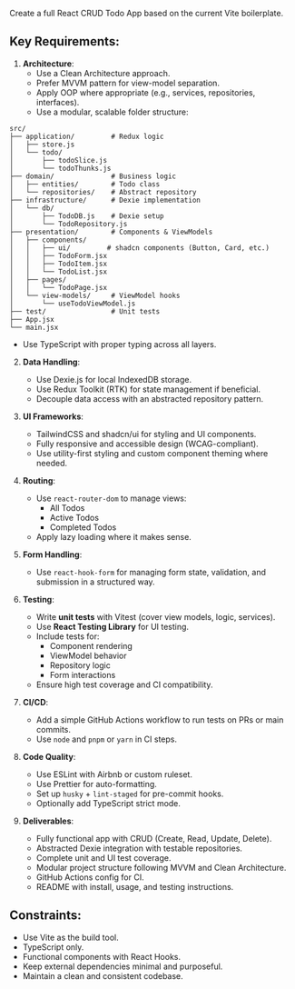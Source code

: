 Create a full React CRUD Todo App based on the current Vite boilerplate.

## Key Requirements:

1. **Architecture**:
   - Use a Clean Architecture approach.
   - Prefer MVVM pattern for view-model separation.
   - Apply OOP where appropriate (e.g., services, repositories, interfaces).
   - Use a modular, scalable folder structure:
```
src/
├── application/         # Redux logic
│   ├── store.js
│   └── todo/
│       ├── todoSlice.js
│       └── todoThunks.js
├── domain/              # Business logic
│   ├── entities/        # Todo class
│   └── repositories/    # Abstract repository
├── infrastructure/      # Dexie implementation
│   └── db/
│       ├── TodoDB.js    # Dexie setup
│       └── TodoRepository.js
├── presentation/        # Components & ViewModels
│   ├── components/
│   │   ├── ui/         # shadcn components (Button, Card, etc.)
│   │   ├── TodoForm.jsx
│   │   ├── TodoItem.jsx
│   │   └── TodoList.jsx
│   ├── pages/
│   │   └── TodoPage.jsx
│   └── view-models/     # ViewModel hooks
│       └── useTodoViewModel.js
├── test/                # Unit tests
├── App.jsx
└── main.jsx
```
   - Use TypeScript with proper typing across all layers.

2. **Data Handling**:
   - Use Dexie.js for local IndexedDB storage.
   - Use Redux Toolkit (RTK) for state management if beneficial.
   - Decouple data access with an abstracted repository pattern.

3. **UI Frameworks**:
   - TailwindCSS and shadcn/ui for styling and UI components.
   - Fully responsive and accessible design (WCAG-compliant).
   - Use utility-first styling and custom component theming where needed.

4. **Routing**:
   - Use `react-router-dom` to manage views:
     - All Todos
     - Active Todos
     - Completed Todos
   - Apply lazy loading where it makes sense.

5. **Form Handling**:
   - Use `react-hook-form` for managing form state, validation, and submission in a structured way.

6. **Testing**:
   - Write **unit tests** with Vitest (cover view models, logic, services).
   - Use **React Testing Library** for UI testing.
   - Include tests for:
     - Component rendering
     - ViewModel behavior
     - Repository logic
     - Form interactions
   - Ensure high test coverage and CI compatibility.

7. **CI/CD**:
   - Add a simple GitHub Actions workflow to run tests on PRs or main commits.
   - Use `node` and `pnpm` or `yarn` in CI steps.

8. **Code Quality**:
   - Use ESLint with Airbnb or custom ruleset.
   - Use Prettier for auto-formatting.
   - Set up `husky` + `lint-staged` for pre-commit hooks.
   - Optionally add TypeScript strict mode.

9. **Deliverables**:
   - Fully functional app with CRUD (Create, Read, Update, Delete).
   - Abstracted Dexie integration with testable repositories.
   - Complete unit and UI test coverage.
   - Modular project structure following MVVM and Clean Architecture.
   - GitHub Actions config for CI.
   - README with install, usage, and testing instructions.

## Constraints:
- Use Vite as the build tool.
- TypeScript only.
- Functional components with React Hooks.
- Keep external dependencies minimal and purposeful.
- Maintain a clean and consistent codebase.

